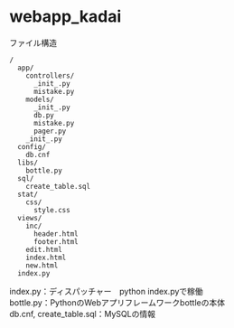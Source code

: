 # webapp_kadai

ファイル構造  
```
/  
  app/  
    controllers/  
      _init_.py  
      mistake.py  
    models/  
      _init_.py  
      db.py  
      mistake.py  
      pager.py  
    _init_.py  
  config/  
    db.cnf  
  libs/  
    bottle.py  
  sql/  
    create_table.sql  
  stat/  
    css/  
      style.css  
  views/  
    inc/  
      header.html  
      footer.html  
    edit.html  
    index.html  
    new.html  
  index.py  
  ```
  
  index.py：ディスパッチャー　python index.pyで稼働  
  bottle.py：PythonのWebアプリフレームワークbottleの本体  
  db.cnf, create_table.sql：MySQLの情報  
